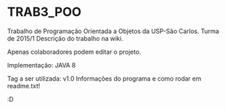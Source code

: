 # TRAB3_POO



Trabalho de Programação Orientada a Objetos da USP-São Carlos. Turma de 2015/1
Descrição do trabalho na wiki.



Apenas colaboradores podem editar o projeto.

Implementação: JAVA 8 

Tag a ser utilizada: v1.0 Informações do programa e como rodar em readme.txt!

:D
